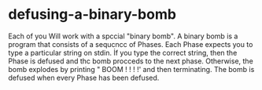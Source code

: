 # defusing-a-binary-bomb
Each of you Will work with a spccial "binary bomb". A binary bomb is a program that consists of a sequcncc of
Phases. Each Phase expects you to type a particular string on stdin. İf you type the correct string, then the Phase is
defused and thc bomb procceds to the next phase. Otherwise, the bomb explodes by printing " BOOM ! ! ! !' and then
terminating. The bomb is defused when every Phase has been defused.
